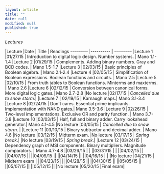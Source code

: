 ```yaml
---
layout: article
title: ""
date: null
modified: null
published: true
---
```


*Lectures*

|Lecture |Date | Title | Readings
--------- |---------- | --------- 
|Lecture 1 |01/27/15 | Introduction to digital logic design. Number systems. | Mano 1.1-1.4
|Lecture 2 |01/29/15 | Complements. Adding binary numbers. Gray and BCD codes. | Mano 1.5-1.7
|Lecture 3 |02/03/15 | Basic principles of Boolean algebra. | Mano 2.1-2.4
|Lecture 4 |02/05/15 | Simplification of Boolean expressions. Boolean functions and circuits. | Mano 2.5
|Lecture 5 |02/10/15 | From truth tables to Boolean functions. Minterms and maxterms. | Mano 2.6
|Lecture 6 |02/12/15 | Conversion between canonical forms. More digital logic gates.| Mano 2.7-2.8
|No lecture |02/17/15 | *Cancelled due to snow storm*.|
|Lecture 7 | 02/19/15 | Karnaugh maps.| Mano 3.1-3.4
|Lecture 8 |02/24/15 | Don't cares. Essential prime implicants. Implementation with NAND gates.| Mano 3.5-3.6
|Lecture 9 |02/26/15 | Two-level implementations. Exclusive OR and parity function. | Mano 3.7-3.8
|Lecture 10 |03/03/15 | Half, full and binary adder. Carry lookahead generator.| Mano 4.1-4.5
|No lecture |03/05/15 | *Cancelled due to snow storm*. |
|Lecture 11 |03/10/15 | Binary subtractor and decimal adder. | Mano 4.6
|No lecture |03/12/15 | Midterm exam.
|No lecture |03/17/15 |  *Spring break*.| 
|No lecture |03/19/15 |  *Spring break*.|
|Lecture 12 |03/24/15 | Dependency graph of MSI components. Binary multipliers. Magnitude comparators.  | Mano 4.7-4.8 
||03/26/15 |  |
||03/31/15 |  | 
||04/02/15 ||
||04/07/15 ||
||04/09/15 ||
||04/14/15 ||
||04/16/15 | |
|No lecture |04/21/15 | Midterm exam |
||04/23/15 ||
||04/28/15 ||
||04/30/15 ||
||05/05/15 ||
||05/07/15 ||
||05/12/15 ||
|No lecture |05/20/15 |Final exam|



